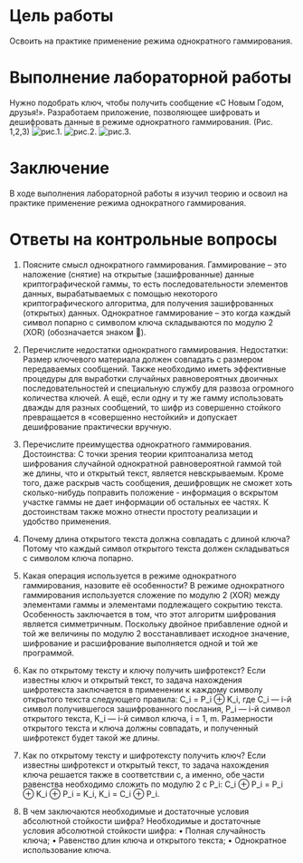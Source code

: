 # Цель работы

Освоить на практике применение режима однократного гаммирования.
# Выполнение лабораторной работы

Нужно подобрать ключ, чтобы получить сообщение «С Новым Годом, друзья!». Разработаем приложение, позволяющее шифровать и дешифровать данные в режиме однократного гаммирования. (Рис. 1,2,3)
   ![рис.1.](111.png)
   ![рис.2.](222.png)
   ![рис.3.](33.png)
# Заключение

В ходе выполнения лабораторной работы я изучил теорию и освоил на практике применение режима однократного гаммирования.

# Ответы на контрольные вопросы
1. Поясните смысл однократного гаммирования.
Гаммирование – это наложение (снятие) на открытые (зашифрованные) данные криптографической гаммы, то есть последовательности элементов данных, вырабатываемых с помощью некоторого криптографического алгоритма, для получения зашифрованных (открытых) данных.
Однократное гаммирование – это когда каждый символ попарно с символом ключа складываются по модулю 2 (XOR) (обозначается знаком ).

2. Перечислите недостатки однократного гаммирования.
Недостатки: Размер ключевого материала должен совпадать с размером передаваемых сообщений. Также необходимо иметь эффективные процедуры для выработки случайных равновероятных двоичных последовательностей и специальную службу для развоза огромного количества ключей. А ещё, если одну и ту же гамму использовать дважды для разных сообщений, то шифр из совершенно стойкого превращается в «совершенно нестойкий» и допускает дешифрование практически вручную.

3. Перечислите преимущества однократного гаммирования.
Достоинства: С точки зрения теории криптоанализа метод шифрования случайной однократной равновероятной гаммой той же длины, что и открытый текст, является невскрываемым. Кроме того, даже раскрыв часть сообщения, дешифровщик не сможет хоть сколько-нибудь поправить положение - информация о вскрытом участке гаммы не дает информации об остальных ее частях. К достоинствам также можно отнести простоту реализации и удобство применения.

4. Почему длина открытого текста должна совпадать с длиной ключа?
Потому что каждый символ открытого текста должен складываться с символом ключа попарно.

5. Какая операция используется в режиме однократного гаммирования, назовите её особенности?
В режиме однократного гаммирования используется сложение по модулю 2 (XOR) между элементами гаммы и элементами подлежащего сокрытию текста. Особенность заключается в том, что этот алгоритм шифрования является симметричным. Поскольку двойное прибавление одной и той же величины по модулю 2 восстанавливает исходное значение, шифрование и расшифрование выполняется одной и той же программой.

6. 	Как по открытому тексту и ключу получить шифротекст?
Если известны ключ и открытый текст, то задача нахождения шифротекста заключается в применении к каждому символу открытого текста следующего правила:
C_i = P_i ⊕ K_i,
где C_i — i-й символ получившегося зашифрованного послания, P_i — i-й символ открытого текста, K_i — i-й символ ключа, i = 1, m. Размерности открытого текста и ключа должны совпадать, и полученный шифротекст будет такой же длины.

7. 	Как по открытому тексту и шифротексту получить ключ?
Если известны шифротекст и открытый текст, то задача нахождения ключа решается также в соответствии с, а именно, обе части равенства необходимо сложить по модулю 2 с P_i:
C_i ⊕ P_i = P_i ⊕ K_i ⊕ P_i = K_i,
K_i = C_i ⊕ P_i.

8. В чем заключаются необходимые и достаточные условия абсолютной стойкости шифра?
Необходимые и достаточные условия абсолютной стойкости шифра:
•	Полная случайность ключа;
•	Равенство длин ключа и открытого текста;
•	Однократное использование ключа.

